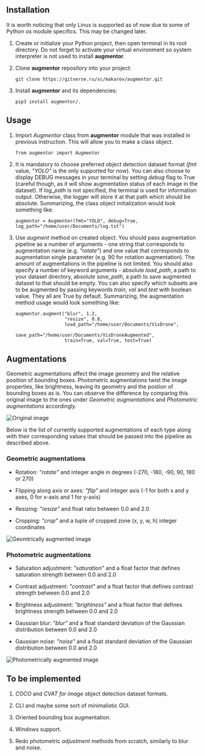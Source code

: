 ## Installation 

It is worth noticing that only Linux is supported as of now due to some of Python *os* module specifics. This may be changed later.

1. Create or initialize your Python project, then open terminal in its root directory. Do not forget to activate your
   virtual environment so system interpreter is not used to install **augmentor**.

2. Clone **augmentor** repository into your project:

   ```git clone https://gitverse.ru/sc/makarov/augmentor.git```

3. Install **augmentor** and its dependencies:

   ```pip3 install augmentor/.```

## Usage

1. Import *Augmentor* class from **augmentor** module that was installed in previous instruction. This will allow you to
   make a class object.

   ```
   from augmentor import Augmentor
   ```

2. It is mandatory to choose preferred object detection dataset format (*fmt* value, *"YOLO"* is the only supported for
   now). You can also choose to display DEBUG messages in your terminal by setting *debug* flag to True (careful though,
   as it will show augmentation status of each image in the dataset). If *log_path* is not specified, the terminal is
   used for information output. Otherwise, the logger will store it at that path which should be absolute. Summarizing,
   the class object initialization would look something like:

   ```
   augmentor = Augmentor(fmt="YOLO", debug=True, log_path="/home/user/Documents/log.txt")
   ```

3. Use *augment* method on created object. You should pass augmentation pipeline as a number of arguments - one string
   that corresponds to augmentation name (e.g. *"rotate"*) and one value that corresponds to augmentation single
   parameter (e.g. 90 for rotation augmentation). The amount of augmentations in the pipeline is not limited. You should
   also specify a number of keyword arguments - absolute *load_path*, a path to your dataset directory, absolute
   *save_path*, a path to save augmented dataset to that should be empty. You can also specify which subsets are to be
   augmented by passing keywords *train*, *val* and *test* with boolean value. They all are True by default.
   Summarizing, the augmentation method usage would look something like:

   ```
   augmentor.augment("blur", 1.2, 
                     "resize", 0.8, 
                     load_path="/home/user/Documents/VisDrone", 
                     save_path="/home/user/Documents/VisDroneAugmented", 
                     train=True, val=True, test=True)
   ```

## Augmentations

Geometric augmentations affect the image geometry and the relative position of bounding boxes. Photometric augmentations twist the image properties, like brightness, leaving its geometry and the postion of bounding boxes as is. You can observe the difference by comparing this original image to the ones under *Geometric augmentations* and *Photometric augmentations* accordingly.

![Original image](images/original.jpg)

Below is the list of currently supported augmentations of each type along with their corresponding values that should be passed into the pipeline as described above.

### Geometric augmentations

* Rotation: *"rotate"* and integer angle in degrees (-270, -180, -90, 90, 180 or 270)

* Flipping along axis or axes: *"flip"* and integer axis (-1 for both x and y axes, 0 for x-axis and 1 for y-axis)

* Resizing: *"resize"* and float ratio between 0.0 and 2.0

* Cropping: *"crop"* and a tuple of cropped zone (x, y, w, h) integer coordinates

![Geomtrically augmented image](images/geometric.jpg)

### Photometric augmentations

* Saturation adjustment: *"saturation"* and a float factor that defines saturation strength between 0.0 and 2.0

* Contrast adjustment: *"contrast"* and a float factor that defines contrast strength between 0.0 and 2.0

* Brightness adjustment: *"brightness"* and a float factor that defines brightness strength between 0.0 and 2.0

* Gaussian blur: *"blur"* and a float standard deviation of the Gaussian distribution between 0.0 and 2.0

* Gaussian noise: *"noise"* and a float standard deviation of the Gaussian distribution between 0.0 and 2.0

![Photometrically augmented image](images/photometric.jpg)

## To be implemented

1. *COCO* and *CVAT for image* object detection dataset formats.

2. CLI and maybe some sort of minimalistic GUI.

3. Oriented bounding box augmentation.

4. Windows support.

5. Redo photometric *adjustment* methods from scratch, similarly to blur and noise.